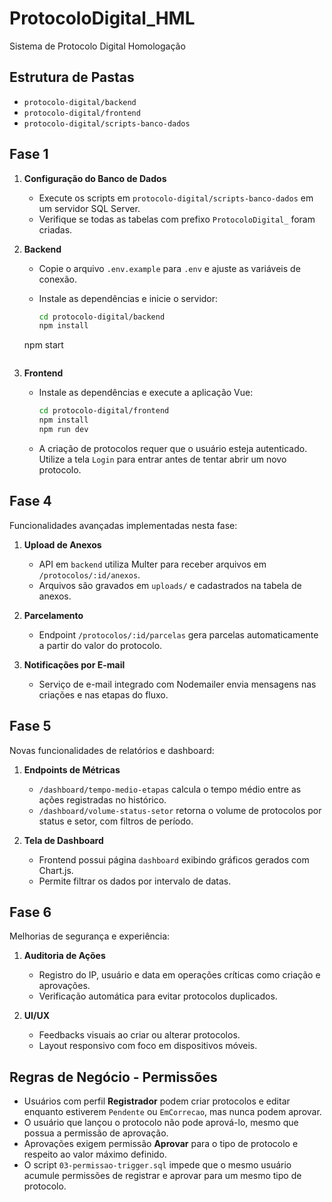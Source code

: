 # ProtocoloDigital_HML
Sistema de Protocolo Digital Homologação

## Estrutura de Pastas

- `protocolo-digital/backend`
- `protocolo-digital/frontend`
- `protocolo-digital/scripts-banco-dados`

## Fase 1

1. **Configuração do Banco de Dados**
   - Execute os scripts em `protocolo-digital/scripts-banco-dados` em um servidor SQL Server.
   - Verifique se todas as tabelas com prefixo `ProtocoloDigital_` foram criadas.

2. **Backend**
   - Copie o arquivo `.env.example` para `.env` e ajuste as variáveis de conexão.
   - Instale as dependências e inicie o servidor:

     ```bash
     cd protocolo-digital/backend
     npm install
    npm start
    ```

3. **Frontend**
   - Instale as dependências e execute a aplicação Vue:

     ```bash
     cd protocolo-digital/frontend
     npm install
     npm run dev
     ```
   - A criação de protocolos requer que o usuário esteja autenticado. Utilize a tela `Login` para entrar antes de tentar abrir um novo protocolo.

## Fase 4

Funcionalidades avançadas implementadas nesta fase:

1. **Upload de Anexos**
   - API em `backend` utiliza Multer para receber arquivos em `/protocolos/:id/anexos`.
   - Arquivos são gravados em `uploads/` e cadastrados na tabela de anexos.

2. **Parcelamento**
   - Endpoint `/protocolos/:id/parcelas` gera parcelas automaticamente a partir do valor do protocolo.

3. **Notificações por E-mail**
   - Serviço de e-mail integrado com Nodemailer envia mensagens nas criações e nas etapas do fluxo.

## Fase 5

Novas funcionalidades de relatórios e dashboard:

1. **Endpoints de Métricas**
   - `/dashboard/tempo-medio-etapas` calcula o tempo médio entre as ações registradas no histórico.
   - `/dashboard/volume-status-setor` retorna o volume de protocolos por status e setor, com filtros de período.

2. **Tela de Dashboard**
   - Frontend possui página `dashboard` exibindo gráficos gerados com Chart.js.
   - Permite filtrar os dados por intervalo de datas.

## Fase 6

Melhorias de segurança e experiência:

1. **Auditoria de Ações**
   - Registro do IP, usuário e data em operações críticas como criação e aprovações.
   - Verificação automática para evitar protocolos duplicados.

2. **UI/UX**
   - Feedbacks visuais ao criar ou alterar protocolos.
   - Layout responsivo com foco em dispositivos móveis.

## Regras de Negócio - Permissões

- Usuários com perfil **Registrador** podem criar protocolos e editar enquanto estiverem `Pendente` ou `EmCorrecao`, mas nunca podem aprovar.
- O usuário que lançou o protocolo não pode aprová-lo, mesmo que possua a permissão de aprovação.
- Aprovações exigem permissão **Aprovar** para o tipo de protocolo e respeito ao valor máximo definido.
- O script `03-permissao-trigger.sql` impede que o mesmo usuário acumule permissões de registrar e aprovar para um mesmo tipo de protocolo.

